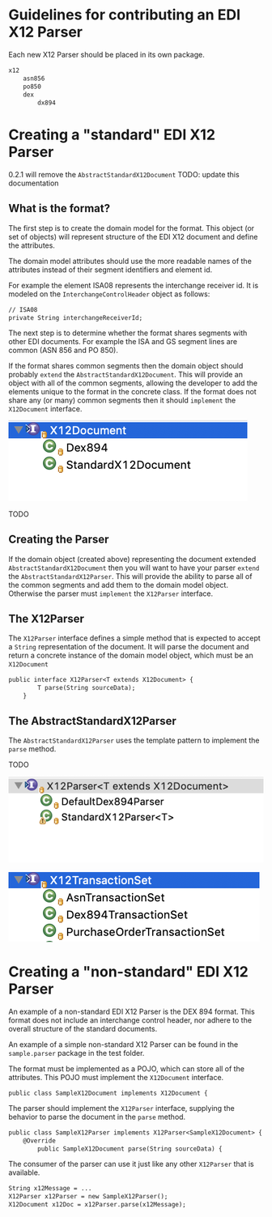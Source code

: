 # Guidelines for contributing an EDI X12 Parser

Each new X12 Parser should be placed in its own package. 

	x12
		asn856
		po850
		dex
			dx894

# Creating a "standard" EDI X12 Parser

0.2.1 will remove the `AbstractStandardX12Document`
TODO: update this documentation 

## What is the format?
The first step is to create the domain model for the format. This object (or set of objects) will represent structure of the EDI X12 document and define the attributes. 

The domain model attributes should use the more readable names of the attributes instead of their segment identifiers and element id. 

For example the element ISA08 represents the interchange receiver id. It is modeled on the `InterchangeControlHeader` object as follows:

	// ISA08
	private String interchangeReceiverId;

The next step is to determine whether the format shares segments with other EDI documents. For example the ISA and GS segment lines are common (ASN 856 and PO 850).

If the format shares common segments then the domain object should probably `extend` the `AbstractStandardX12Document`. This will provide an object with all of the common segments, allowing the developer to add the elements unique to the format in the concrete class. If the format does not share any (or many) common segments then it should `implement` the `X12Document` interface. 

![X12Document hierarchy](X12DocHierarchy.png)

TODO

## Creating the Parser
If the domain object (created above) representing the document extended `AbstractStandardX12Document` then you will want to have your parser `extend` the `AbstractStandardX12Parser`. This will provide the ability to parse all of the common segments and add them to the domain model object. Otherwise the parser must `implement` the `X12Parser` interface. 

## The X12Parser
The `X12Parser` interface defines a simple method that is expected to accept a `String` representation of the document. It will parse the document and return a concrete instance of the domain model object, which must be an `X12Document`

	public interface X12Parser<T extends X12Document> {
    		T parse(String sourceData);
    	}

## The AbstractStandardX12Parser
The `AbstractStandardX12Parser` uses the template pattern to implement the `parse` method. 

TODO


![X12Parser hierarchy](X12ParserHierarchy.png)

![X12TransactionSet hierarchy](X12TransactionSetHierarchy.png)

# Creating a "non-standard" EDI X12 Parser
An example of a non-standard EDI X12 Parser is the DEX 894 format. This format does not include an interchange control header, nor adhere to the overall structure of the standard documents.

An example of a simple non-standard X12 Parser can be found in the `sample.parser` package in the test folder. 

The format must be implemented as a POJO, which can store all of the attributes. This POJO must implement the `X12Document` interface.

	public class SampleX12Document implements X12Document {

The parser should implement the `X12Parser` interface, supplying the behavior to parse the document in the `parse` method.  

	public class SampleX12Parser implements X12Parser<SampleX12Document> {
		@Override
    		public SampleX12Document parse(String sourceData) {

The consumer of the parser can use it just like any other `X12Parser` that is available.

	String x12Message = ...
	X12Parser x12Parser = new SampleX12Parser();
	X12Document x12Doc = x12Parser.parse(x12Message);

